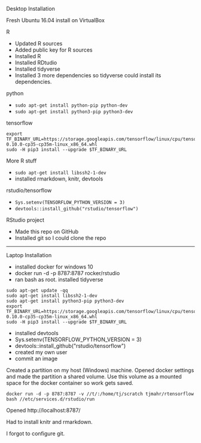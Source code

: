 Desktop Installation

Fresh Ubuntu 16.04 install on VirtualBox

R

- Updated R sources
- Added public key for R sources
- Installed R
- Installed RDtudio
- Installed tidyverse
- Installed 3 more dependencies so tidyverse could install its dependencies.

python

- `sudo apt-get install python-pip python-dev`
- `sudo apt-get install python3-pip python3-dev`

tensorflow

```
export TF_BINARY_URL=https://storage.googleapis.com/tensorflow/linux/cpu/tensorflow-0.10.0-cp35-cp35m-linux_x86_64.whl
sudo -H pip3 install --upgrade $TF_BINARY_URL
```

More R stuff

- `sudo apt-get install libssh2-1-dev`
- installed rmarkdown, knitr, devtools

rstudio/tensorflow

- `Sys.setenv(TENSORFLOW_PYTHON_VERSION = 3)`
- `devtools::install_github("rstudio/tensorflow")`

RStudio project
 - Made this repo on GitHub
 - Installed git so I could clone the repo
 
 
 
***
 
Laptop Installation
 
- installed docker for windows 10
- docker run -d -p 8787:8787 rocker/rstudio
- ran bash as root. installed tidyverse

```
sudo apt-get update -qq
sudo apt-get install libssh2-1-dev
sudo apt-get install python3-pip python3-dev
export TF_BINARY_URL=https://storage.googleapis.com/tensorflow/linux/cpu/tensorflow-0.10.0-cp35-cp35m-linux_x86_64.whl
sudo -H pip3 install --upgrade $TF_BINARY_URL
```

- installed devtools
- Sys.setenv(TENSORFLOW_PYTHON_VERSION = 3)
- devtools::install_github("rstudio/tensorflow")
- created my own user 
- commit an image

Created a partition on my host (Windows) machine. Opened docker settings and made the partition a shared volume. Use this volume as a mounted space for the docker container so work gets saved.

```
docker run -d -p 8787:8787 -v //t/:/home/tj/scratch tjmahr/rtensorflow bash //etc/services.d/rstudio/run
```

Opened http://localhost:8787/

Had to install knitr and rmarkdown.

I forgot to configure git.
